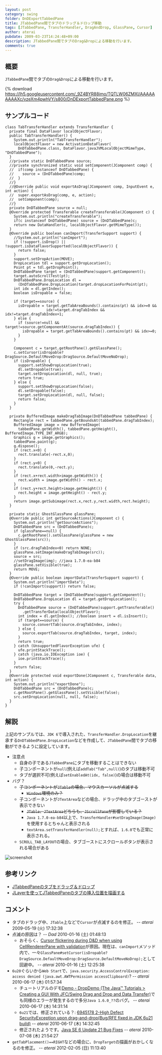 ```yaml
---
layout: post
category: swing
folder: DnDExportTabbedPane
title: JTabbedPane間でタブのドラッグ＆ドロップ移動
tags: [JTabbedPane, TransferHandler, DragAndDrop, GlassPane, Cursor]
author: aterai
pubdate: 2009-03-23T14:24:48+09:00
description: JTabbedPane間でタブのDrag&Dropによる移動を行います。
comments: true
---
```

## 概要
`JTabbedPane`間でタブの`Drag&Drop`による移動を行います。

{% download https://lh5.googleusercontent.com/_9Z4BYR88imo/TQTLW06ZMXI/AAAAAAAAAXc/vzeXm4pwhVY/s800/DnDExportTabbedPane.png %}

## サンプルコード
<pre class="prettyprint"><code>class TabTransferHandler extends TransferHandler {
  private final DataFlavor localObjectFlavor;
  public TabTransferHandler() {
    System.out.println("TabTransferHandler");
    localObjectFlavor = new ActivationDataFlavor(
      DnDTabbedPane.class, DataFlavor.javaJVMLocalObjectMimeType, "DnDTabbedPane");
  }
  //private static DnDTabbedPane source;
  //private synchronized static void setComponent(JComponent comp) {
  //  if(comp instanceof DnDTabbedPane) {
  //    source = (DnDTabbedPane)comp;
  //  }
  //}
  //@Override public void exportAsDrag(JComponent comp, InputEvent e, int action) {
  //  super.exportAsDrag(comp, e, action);
  //  setComponent(comp);
  //}
  private DnDTabbedPane source = null;
  @Override protected Transferable createTransferable(JComponent c) {
    System.out.println("createTransferable");
    if(c instanceof DnDTabbedPane) source = (DnDTabbedPane)c;
    return new DataHandler(c, localObjectFlavor.getMimeType());
  }
  @Override public boolean canImport(TransferSupport support) {
    //System.out.println("canImport");
    if (!support.isDrop() || !support.isDataFlavorSupported(localObjectFlavor)) {
      return false;
    }
    support.setDropAction(MOVE);
    DropLocation tdl = support.getDropLocation();
    Point pt = tdl.getDropPoint();
    DnDTabbedPane target = (DnDTabbedPane)support.getComponent();
    target.autoScrollTest(pt);
    DnDTabbedPane.DropLocation dl =
      (DnDTabbedPane.DropLocation)target.dropLocationForPoint(pt);
    int idx = dl.getIndex();
    boolean isDropable = false;

    if (target==source) {
      isDropable = target.getTabAreaBounds().contains(pt) &amp;&amp; idx&gt;=0 &amp;&amp;
                   idx!=target.dragTabIndex &amp;&amp; idx!=target.dragTabIndex+1;
    } else {
      if (source!=null &amp;&amp; target!=source.getComponentAt(source.dragTabIndex)) {
        isDropable = target.getTabAreaBounds().contains(pt) &amp;&amp; idx&gt;=0;
      }
    }

    Component c = target.getRootPane().getGlassPane();
    c.setCursor(isDropable?DragSource.DefaultMoveDrop:DragSource.DefaultMoveNoDrop);
    if (isDropable) {
      support.setShowDropLocation(true);
      dl.setDropable(true);
      target.setDropLocation(dl, null, true);
      return true;
    } else {
      support.setShowDropLocation(false);
      dl.setDropable(false);
      target.setDropLocation(dl, null, false);
      return false;
    }
  }

  private BufferedImage makeDragTabImage(DnDTabbedPane tabbedPane) {
    Rectangle rect = tabbedPane.getBoundsAt(tabbedPane.dragTabIndex);
    BufferedImage image = new BufferedImage(
      tabbedPane.getWidth(), tabbedPane.getHeight(), BufferedImage.TYPE_INT_ARGB);
    Graphics g = image.getGraphics();
    tabbedPane.paint(g);
    g.dispose();
    if (rect.x&lt;0) {
      rect.translate(-rect.x,0);
    }
    if (rect.y&lt;0) {
      rect.translate(0,-rect.y);
    }
    if (rect.x+rect.width&gt;image.getWidth()) {
      rect.width = image.getWidth() - rect.x;
    }
    if (rect.y+rect.height&gt;image.getHeight()) {
      rect.height = image.getHeight() - rect.y;
    }
    return image.getSubimage(rect.x,rect.y,rect.width,rect.height);
  }

  private static GhostGlassPane glassPane;
  @Override public int getSourceActions(JComponent c) {
    System.out.println("getSourceActions");
    DnDTabbedPane src = (DnDTabbedPane)c;
    if (glassPane==null) {
      c.getRootPane().setGlassPane(glassPane = new GhostGlassPane(src));
    }
    if (src.dragTabIndex&lt;0) return NONE;
    glassPane.setImage(makeDragTabImage(src));
    source = src;
    //setDragImage(img); //java 1.7.0-ea-b84
    glassPane.setVisible(true);
    return MOVE;
  }
  @Override public boolean importData(TransferSupport support) {
    System.out.println("importData");
    if (!canImport(support)) return false;

    DnDTabbedPane target = (DnDTabbedPane)support.getComponent();
    DnDTabbedPane.DropLocation dl = target.getDropLocation();
    try {
      DnDTabbedPane source = (DnDTabbedPane)support.getTransferable()
        .getTransferData(localObjectFlavor);
      int index = dl.getIndex(); //boolean insert = dl.isInsert();
      if (target==source) {
        source.convertTab(source.dragTabIndex, index);
      } else {
        source.exportTab(source.dragTabIndex, target, index);
      }
      return true;
    } catch (UnsupportedFlavorException ufe) {
      ufe.printStackTrace();
    } catch (java.io.IOException ioe) {
      ioe.printStackTrace();
    }
    return false;
  }
  @Override protected void exportDone(JComponent c, Transferable data, int action) {
    System.out.println("exportDone");
    DnDTabbedPane src = (DnDTabbedPane)c;
    c.getRootPane().getGlassPane().setVisible(false);
    src.setDropLocation(null, null, false);
  }
}
</code></pre>

## 解説
上記のサンプルでは、`JDK 6`で導入された、`TransferHandler.DropLocation`を継承する`DnDTabbedPane.DropLocation`などを作成して、`JTabbedPane`間でタブの移動ができるように設定しています。

- 注意点
    - 自身の子である`JTabbedPane`にタブを移動することはできない
    - 子コンポーネントが`null`(例えば`addTab("Tab",null)`)のタブは移動不可
    - タブが選択不可(例えば`setEnabledAt(idx, false)`)の場合は移動不可
- バグ？
    - ~~子コンポーネントが`JTable`の場合、マウスカーソルが点滅する~~
        - ~~`Windows`環境のみ？~~
    - 子コンポーネントが`JTextArea`などの場合、ドラッグ中のタブゴーストが表示できない
        - ~~`JTable`、`JTextArea`どちらも、`JScrollPane`が影響している？~~
        - `Java 1.7.0-ea-b84`以上で、`TransferHandler#setDragImage(Image)`を使用するとちゃんと表示される
        - `textArea.setTransferHandler(null);`とすれば、`1.6.0`でも正常に表示される。
    - `SCROLL_TAB_LAYOUT`の場合、タブゴーストにスクロールボタンが表示される場合がある

<!-- dummy comment line for breaking list -->

![screenshot](https://lh6.googleusercontent.com/_9Z4BYR88imo/TQTLZe_UIkI/AAAAAAAAAXg/bCzrlm037N8/s800/DnDExportTabbedPane1.png)

## 参考リンク
- [JTabbedPaneのタブをドラッグ＆ドロップ](http://terai.xrea.jp/Swing/DnDTabbedPane.html)
- [JLayerを使ってJTabbedPaneのタブの挿入位置を描画する](http://terai.xrea.jp/Swing/DnDLayerTabbedPane.html)

<!-- dummy comment line for breaking list -->

## コメント
- タブのドラッグ中、`JTable`上などで`Cursor`が点滅するのを修正。 -- *aterai* 2009-05-19 (火) 17:32:38
- 点滅の原因は？ -- *Dad* 2010-01-16 (土) 01:48:13
    - おそらく、[Cursor flickering during D&D when using CellRendererPane with validation](http://bugs.sun.com/bugdatabase/view_bug.do?bug_id=6700748)が原因。現在は、`canImport`メソッド内で、一々`GlassPane#setCursor(isDropable?DragSource.DefaultMoveDrop:DragSource.DefaultMoveNoDrop);`として回避中。 -- *aterai* 2010-01-16 (土) 12:25:38
- `6u20`ぐらいから`Web Start`で、`java.security.AccessControlException: access denied (java.awt.AWTPermission accessClipboard)`? -- *aterai* 2010-06-17 (木) 01:57:34
    - チュートリアルのデモ[Demo - DropDemo (The Java™ Tutorials > Creating a GUI With JFC/Swing Drag and Drop and Data Transfer)](http://docs.oracle.com/javase/tutorial/uiswing/dnd/dropmodedemo.html)でも同様のエラーが発生するので多分`Java 1.6.0_??`のバグ。 -- *aterai* 2010-06-17 (木) 14:31:14
    - `6u21`では、修正されている？: [6945178 2-High Defect SecurityException upon drag-and-drop(Bug/RFE fixed in JDK 6u21 build)](http://download.java.net/jdk6/6u21/promoted/b05/changes/JDK6u21.b05.list.html) -- *aterai* 2010-06-17 (木) 14:32:45
    - 修正されたようです。[Java SE 6 Update 21 Bug Fixes](http://www.oracle.com/technetwork/java/javase/bugfixes6u21-156339.html) -- *aterai* 2010-07-08 (木) 21:54:27
- `getTabPlacement()==RIGHT`などの場合に、`DropTarget`の描画がおかしくなるのを修正。 -- *aterai* 2012-02-05 (日) 11:13:40

<!-- dummy comment line for breaking list -->
